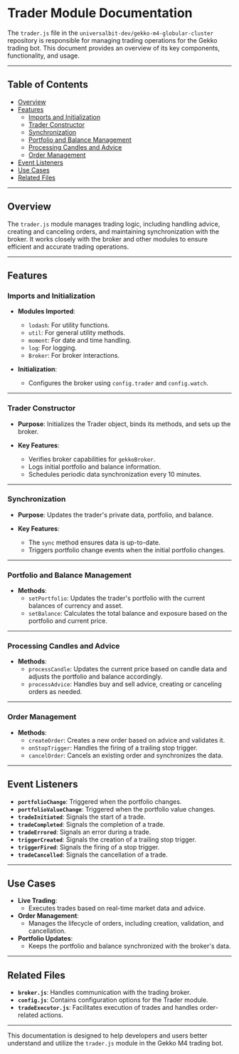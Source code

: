 # Trader Module Documentation

The `trader.js` file in the `universalbit-dev/gekko-m4-globular-cluster` repository is responsible for managing trading operations for the Gekko trading bot. This document provides an overview of its key components, functionality, and usage.

---

## Table of Contents

- [Overview](#overview)
- [Features](#features)
  - [Imports and Initialization](#imports-and-initialization)
  - [Trader Constructor](#trader-constructor)
  - [Synchronization](#synchronization)
  - [Portfolio and Balance Management](#portfolio-and-balance-management)
  - [Processing Candles and Advice](#processing-candles-and-advice)
  - [Order Management](#order-management)
- [Event Listeners](#event-listeners)
- [Use Cases](#use-cases)
- [Related Files](#related-files)

---

## Overview

The `trader.js` module manages trading logic, including handling advice, creating and canceling orders, and maintaining synchronization with the broker. It works closely with the broker and other modules to ensure efficient and accurate trading operations.

---

## Features

### Imports and Initialization

- **Modules Imported**:
  - `lodash`: For utility functions.
  - `util`: For general utility methods.
  - `moment`: For date and time handling.
  - `log`: For logging.
  - `Broker`: For broker interactions.

- **Initialization**:
  - Configures the broker using `config.trader` and `config.watch`.

---

### Trader Constructor

- **Purpose**:
  Initializes the Trader object, binds its methods, and sets up the broker.

- **Key Features**:
  - Verifies broker capabilities for `gekkoBroker`.
  - Logs initial portfolio and balance information.
  - Schedules periodic data synchronization every 10 minutes.

---

### Synchronization

- **Purpose**:
  Updates the trader's private data, portfolio, and balance.

- **Key Features**:
  - The `sync` method ensures data is up-to-date.
  - Triggers portfolio change events when the initial portfolio changes.

---

### Portfolio and Balance Management

- **Methods**:
  - `setPortfolio`: Updates the trader's portfolio with the current balances of currency and asset.
  - `setBalance`: Calculates the total balance and exposure based on the portfolio and current price.

---

### Processing Candles and Advice

- **Methods**:
  - `processCandle`: Updates the current price based on candle data and adjusts the portfolio and balance accordingly.
  - `processAdvice`: Handles buy and sell advice, creating or canceling orders as needed.

---

### Order Management

- **Methods**:
  - `createOrder`: Creates a new order based on advice and validates it.
  - `onStopTrigger`: Handles the firing of a trailing stop trigger.
  - `cancelOrder`: Cancels an existing order and synchronizes the data.

---

## Event Listeners

- **`portfolioChange`**: Triggered when the portfolio changes.
- **`portfolioValueChange`**: Triggered when the portfolio value changes.
- **`tradeInitiated`**: Signals the start of a trade.
- **`tradeCompleted`**: Signals the completion of a trade.
- **`tradeErrored`**: Signals an error during a trade.
- **`triggerCreated`**: Signals the creation of a trailing stop trigger.
- **`triggerFired`**: Signals the firing of a stop trigger.
- **`tradeCancelled`**: Signals the cancellation of a trade.

---

## Use Cases

- **Live Trading**:
  - Executes trades based on real-time market data and advice.
- **Order Management**:
  - Manages the lifecycle of orders, including creation, validation, and cancellation.
- **Portfolio Updates**:
  - Keeps the portfolio and balance synchronized with the broker's data.

---

## Related Files

- **`broker.js`**: Handles communication with the trading broker.
- **`config.js`**: Contains configuration options for the Trader module.
- **`tradeExecutor.js`**: Facilitates execution of trades and handles order-related actions.

---

This documentation is designed to help developers and users better understand and utilize the `trader.js` module in the Gekko M4 trading bot.
